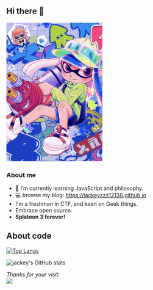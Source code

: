 ## Hi there 👋

<!--
**jackeyzzz12138/jackeyzzz12138** is a ✨ _special_ ✨ repository because its `README.md` (this file) appears on your GitHub profile.

Here are some ideas to get you started:

- 🔭 I’m currently working on ...
- 🌱 I’m currently learning ...
- 👯 I’m looking to collaborate on ...
- 🤔 I’m looking for help with ...
- 💬 Ask me about ...
- 📫 How to reach me: ...
- 😄 Pronouns: ...
- ⚡ Fun fact: ...
-->
<img src='src/splatoon.jpg' width=50% height=50% alt="Splatton pic, and It's from the pixiv.">

### About me
- 🌱 I’m currently learning JavaScript and philosophy.
- 💻 browse my blog: https://jackeyzzz12138.github.io
- I'm a freshman in CTF, and keen on Geek things.
- Embrace open source.
- **Splatoon 3 forever!**

## About code
[![Top Langs](https://github-readme-stats.vercel.app/api/top-langs/?username=jackeyzzz12138&layout=donut)](https://github.com/jackeyzzz12138/jackeyzzz12138)

![jackey's GitHub stats](https://github-readme-stats.vercel.app/api?username=jackeyzzz12138&show_icons=true&theme=swift)


*Thanks for your visit:*  
![](https://moe-counter.glitch.me/get/@:jackeyzzz12138?theme=asoul)
